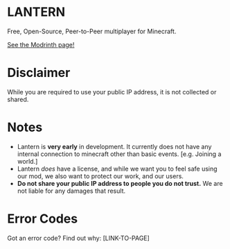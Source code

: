# LANTERN
Free, Open-Source, Peer-to-Peer multiplayer for Minecraft.

[See the Modrinth page!](https://modrinth.com/project/p2p-lantern)


# Disclaimer
While you are required to use your public IP address, it is not collected or shared.


# Notes
- Lantern is **very early** in development. It currently does not have any internal connection to minecraft other than basic events. [e.g. Joining a world.]
- Lantern *does* have a license, and while we want you to feel safe using our mod, we also want to protect our work, and our users.
- **Do not share your public IP address to people you do not trust.** We are not liable for any damages that result.


# Error Codes
Got an error code? Find out why: [LINK-TO-PAGE]
